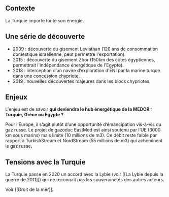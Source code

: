 ## Contexte

La Turquie importe toute son énergie.

## Une série de découverte

* 2009 : découverte du gisement Leviathan (120 ans de consommation domestique israélienne, peut permettre l'exportation).
* 2015 : découverte du gisement Zhor (150km des côtes égyptiennes, permettrait l'indépendance énergétique de l'Egypte).
* 2018 : interception d’un navire d’exploration d'ENI par la marine turque dans une concession chypriote.
* 2019 : nouvelles découvertes majeures dans les blocs chypriotes.

## Enjeux

L'enjeu est de savoir **qui deviendra le hub énergétique de la MEDOR : Turquie, Grèce ou Egypte ?**

Pour l’Europe, il s’agit plutôt d’une opportunité d’émancipation vis-à-vis du gaz russe. Le projet de gazoduc EastMed est ainsi soutenu par l’UE (3000 km sous marins) mais limité (10 millions de m3). Ce débit reste faible par rapport à TurkishStream et NordStream (55 millions de m3) qui acheminent le gaz russe.

## Tensions avec la Turquie

La Turquie passe en 2020 un accord avec la Lybie (voir [[La Lybie depuis la guerre de 2011]]) qui ne reconnait pas les souverainetés des autres acteurs.

Voir [[Droit de la mer]].